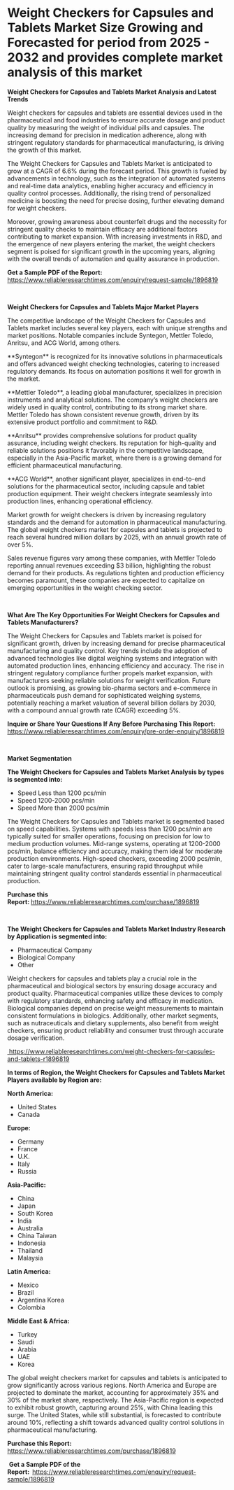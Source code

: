 <p><h1>Weight Checkers for Capsules and Tablets Market Size Growing and Forecasted for period from 2025 - 2032 and provides complete market analysis of this market</h1></p><p><strong>Weight Checkers for Capsules and Tablets Market Analysis and Latest Trends</strong></p>
<p><p>Weight checkers for capsules and tablets are essential devices used in the pharmaceutical and food industries to ensure accurate dosage and product quality by measuring the weight of individual pills and capsules. The increasing demand for precision in medication adherence, along with stringent regulatory standards for pharmaceutical manufacturing, is driving the growth of this market. </p><p>The Weight Checkers for Capsules and Tablets Market is anticipated to grow at a CAGR of 6.6% during the forecast period. This growth is fueled by advancements in technology, such as the integration of automated systems and real-time data analytics, enabling higher accuracy and efficiency in quality control processes. Additionally, the rising trend of personalized medicine is boosting the need for precise dosing, further elevating demand for weight checkers. </p><p>Moreover, growing awareness about counterfeit drugs and the necessity for stringent quality checks to maintain efficacy are additional factors contributing to market expansion. With increasing investments in R&D, and the emergence of new players entering the market, the weight checkers segment is poised for significant growth in the upcoming years, aligning with the overall trends of automation and quality assurance in production.</p></p>
<p><strong>Get a Sample PDF of the Report:&nbsp;</strong> <a href="https://www.reliableresearchtimes.com/enquiry/request-sample/1896819?utm_campaign=3573&utm_medium=2&utm_source=Github&utm_content=ia&utm_term=12042025&utm_id=weight-checkers-for-capsules-and-tablets">https://www.reliableresearchtimes.com/enquiry/request-sample/1896819</a></p>
<p>&nbsp;</p>
<p><strong>Weight Checkers for Capsules and Tablets Major Market Players</strong></p>
<p><p>The competitive landscape of the Weight Checkers for Capsules and Tablets market includes several key players, each with unique strengths and market positions. Notable companies include Syntegon, Mettler Toledo, Anritsu, and ACG World, among others.</p><p>**Syntegon** is recognized for its innovative solutions in pharmaceuticals and offers advanced weight checking technologies, catering to increased regulatory demands. Its focus on automation positions it well for growth in the market.</p><p>**Mettler Toledo**, a leading global manufacturer, specializes in precision instruments and analytical solutions. The company’s weight checkers are widely used in quality control, contributing to its strong market share. Mettler Toledo has shown consistent revenue growth, driven by its extensive product portfolio and commitment to R&D.</p><p>**Anritsu** provides comprehensive solutions for product quality assurance, including weight checkers. Its reputation for high-quality and reliable solutions positions it favorably in the competitive landscape, especially in the Asia-Pacific market, where there is a growing demand for efficient pharmaceutical manufacturing.</p><p>**ACG World**, another significant player, specializes in end-to-end solutions for the pharmaceutical sector, including capsule and tablet production equipment. Their weight checkers integrate seamlessly into production lines, enhancing operational efficiency.</p><p>Market growth for weight checkers is driven by increasing regulatory standards and the demand for automation in pharmaceutical manufacturing. The global weight checkers market for capsules and tablets is projected to reach several hundred million dollars by 2025, with an annual growth rate of over 5%.</p><p>Sales revenue figures vary among these companies, with Mettler Toledo reporting annual revenues exceeding $3 billion, highlighting the robust demand for their products. As regulations tighten and production efficiency becomes paramount, these companies are expected to capitalize on emerging opportunities in the weight checking sector.</p></p>
<p>&nbsp;</p>
<p><strong>What Are The Key Opportunities For Weight Checkers for Capsules and Tablets Manufacturers?</strong></p>
<p><p>The Weight Checkers for Capsules and Tablets market is poised for significant growth, driven by increasing demand for precise pharmaceutical manufacturing and quality control. Key trends include the adoption of advanced technologies like digital weighing systems and integration with automated production lines, enhancing efficiency and accuracy. The rise in stringent regulatory compliance further propels market expansion, with manufacturers seeking reliable solutions for weight verification. Future outlook is promising, as growing bio-pharma sectors and e-commerce in pharmaceuticals push demand for sophisticated weighing systems, potentially reaching a market valuation of several billion dollars by 2030, with a compound annual growth rate (CAGR) exceeding 5%.</p></p>
<p><strong>Inquire or Share Your Questions If Any Before Purchasing This Report:</strong> <a href="https://www.reliableresearchtimes.com/enquiry/pre-order-enquiry/1896819?utm_campaign=3573&utm_medium=2&utm_source=Github&utm_content=ia&utm_term=12042025&utm_id=weight-checkers-for-capsules-and-tablets">https://www.reliableresearchtimes.com/enquiry/pre-order-enquiry/1896819</a></p>
<p>&nbsp;</p>
<p><strong>Market Segmentation</strong></p>
<p><strong>The Weight Checkers for Capsules and Tablets Market Analysis by types is segmented into:</strong></p>
<p><ul><li>Speed Less than 1200 pcs/min</li><li>Speed 1200-2000 pcs/min</li><li>Speed More than 2000 pcs/min</li></ul></p>
<p><p>The Weight Checkers for Capsules and Tablets market is segmented based on speed capabilities. Systems with speeds less than 1200 pcs/min are typically suited for smaller operations, focusing on precision for low to medium production volumes. Mid-range systems, operating at 1200-2000 pcs/min, balance efficiency and accuracy, making them ideal for moderate production environments. High-speed checkers, exceeding 2000 pcs/min, cater to large-scale manufacturers, ensuring rapid throughput while maintaining stringent quality control standards essential in pharmaceutical production.</p></p>
<p><strong>Purchase this Report:&nbsp;</strong><a href="https://www.reliableresearchtimes.com/purchase/1896819?utm_campaign=3573&utm_medium=2&utm_source=Github&utm_content=ia&utm_term=12042025&utm_id=weight-checkers-for-capsules-and-tablets">https://www.reliableresearchtimes.com/purchase/1896819</a></p>
<p>&nbsp;</p>
<p><strong>The Weight Checkers for Capsules and Tablets Market Industry Research by Application is segmented into:</strong></p>
<p><ul><li>Pharmaceutical Company</li><li>Biological Company</li><li>Other</li></ul></p>
<p><p>Weight checkers for capsules and tablets play a crucial role in the pharmaceutical and biological sectors by ensuring dosage accuracy and product quality. Pharmaceutical companies utilize these devices to comply with regulatory standards, enhancing safety and efficacy in medication. Biological companies depend on precise weight measurements to maintain consistent formulations in biologics. Additionally, other market segments, such as nutraceuticals and dietary supplements, also benefit from weight checkers, ensuring product reliability and consumer trust through accurate dosage verification.</p></p>
<p><a href="https://www.reliableresearchtimes.com/weight-checkers-for-capsules-and-tablets-r1896819?utm_campaign=3573&utm_medium=2&utm_source=Github&utm_content=ia&utm_term=12042025&utm_id=weight-checkers-for-capsules-and-tablets">&nbsp;https://www.reliableresearchtimes.com/weight-checkers-for-capsules-and-tablets-r1896819</a></p>
<p><strong>In terms of Region, the Weight Checkers for Capsules and Tablets Market Players available by Region are:</strong></p>
<p>
    <p> <strong> North America: </strong>
        <ul>
            <li>United States</li>
            <li>Canada</li>
        </ul>
        </p> 
    <p> <strong> Europe: </strong>
        <ul>
            <li>Germany</li>
            <li>France</li>
            <li>U.K.</li>
            <li>Italy</li>
            <li>Russia</li>
        </ul>
        </p> 
    <p> <strong> Asia-Pacific: </strong>
        <ul>
            <li>China</li>
            <li>Japan</li>
            <li>South Korea</li>
            <li>India</li>
            <li>Australia</li>
            <li>China Taiwan</li>
            <li>Indonesia</li>
            <li>Thailand</li>
            <li>Malaysia</li>
        </ul>
        </p> 
    <p> <strong> Latin America: </strong>
        <ul>
            <li>Mexico</li>
            <li>Brazil</li>
            <li>Argentina Korea</li>
            <li>Colombia</li>
        </ul>
        </p> 
    <p> <strong> Middle East & Africa: </strong>
        <ul>
            <li>Turkey</li>
            <li>Saudi</li>
            <li>Arabia</li>
            <li>UAE</li>
            <li>Korea</li>
        </ul>
    </p>
    </p>
<p><p>The global weight checkers market for capsules and tablets is anticipated to grow significantly across various regions. North America and Europe are projected to dominate the market, accounting for approximately 35% and 30% of the market share, respectively. The Asia-Pacific region is expected to exhibit robust growth, capturing around 25%, with China leading this surge. The United States, while still substantial, is forecasted to contribute around 10%, reflecting a shift towards advanced quality control solutions in pharmaceutical manufacturing.</p></p>
<p><strong>Purchase this Report: </strong><a href="https://www.reliableresearchtimes.com/purchase/1896819?utm_campaign=3573&utm_medium=2&utm_source=Github&utm_content=ia&utm_term=12042025&utm_id=weight-checkers-for-capsules-and-tablets">https://www.reliableresearchtimes.com/purchase/1896819</a></p>
<p>&nbsp;<strong>Get a Sample PDF of the Report:&nbsp;&nbsp;</strong><a href="https://www.reliableresearchtimes.com/enquiry/request-sample/1896819?utm_campaign=3573&utm_medium=2&utm_source=Github&utm_content=ia&utm_term=12042025&utm_id=weight-checkers-for-capsules-and-tablets">https://www.reliableresearchtimes.com/enquiry/request-sample/1896819</a></p>
<p><strong></strong></p>
<p><p></p><p></p><p></p></p>